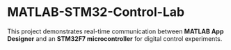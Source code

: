 # MATLAB-STM32-Control-Lab
This project demonstrates real-time communication between **MATLAB App Designer** and an **STM32F7 microcontroller** for digital control experiments.
